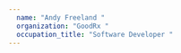 ```yaml
---
  name: "Andy Freeland "
  organization: "GoodRx "
  occupation_title: "Software Developer "
---
```

